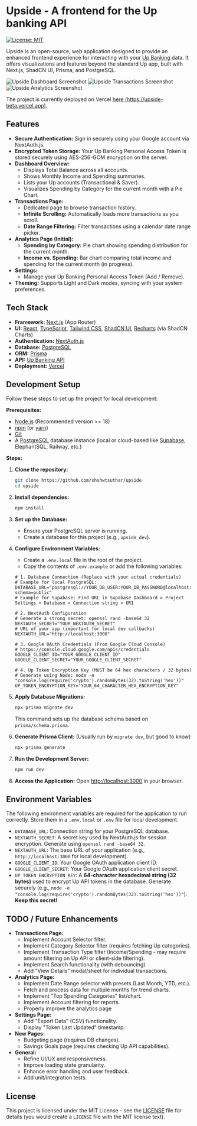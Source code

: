 # Upside - A frontend for the Up banking API

[![License: MIT](https://img.shields.io/badge/License-MIT-yellow.svg)](https://opensource.org/licenses/MIT)

Upside is an open-source, web application designed to provide an enhanced frontend experience for interacting with your [Up Banking](https://up.com.au/) data. It offers visualizations and features beyond the standard Up app, built with Next.js, ShadCN UI, Prisma, and PostgreSQL.

![Upside Dashboard Screenshot](https://github.com/user-attachments/assets/397e25f7-ce56-4292-b97e-b12dd04d2a88)
![Upside Transactions Screenshot](https://github.com/user-attachments/assets/5b99181f-6c07-4d47-b89e-1b3b6faae3c1)
![Upside Analytics Screenshot](https://github.com/user-attachments/assets/2d8fe749-d0be-4d17-b466-2aa81db02730)

The project is currently deployed on Vercel [here (https://upside-beta.vercel.app)](https://upside-beta.vercel.app).

## Features

*   **Secure Authentication:** Sign in securely using your Google account via NextAuth.js.
*   **Encrypted Token Storage:** Your Up Banking Personal Access Token is stored securely using AES-256-GCM encryption on the server.
*   **Dashboard Overview:**
    *   Displays Total Balance across all accounts.
    *   Shows Monthly Income and Spending summaries.
    *   Lists your Up accounts (Transactional & Saver).
    *   Visualizes Spending by Category for the current month with a Pie Chart.
*   **Transactions Page:**
    *   Dedicated page to browse transaction history.
    *   **Infinite Scrolling:** Automatically loads more transactions as you scroll.
    *   **Date Range Filtering:** Filter transactions using a calendar date range picker.
*   **Analytics Page (Initial):**
    *   **Spending by Category:** Pie chart showing spending distribution for the current month.
    *   **Income vs. Spending:** Bar chart comparing total income and spending for the current month (in progress).
*   **Settings:**
    *   Manage your Up Banking Personal Access Token (Add / Remove).
*   **Theming:** Supports Light and Dark modes, syncing with your system preferences.

## Tech Stack

*   **Framework:** [Next.js](https://nextjs.org/) (App Router)
*   **UI:** [React](https://react.dev/), [TypeScript](https://www.typescriptlang.org/), [Tailwind CSS](https://tailwindcss.com/), [ShadCN UI](https://ui.shadcn.com/), [Recharts](https://recharts.org/) (via ShadCN Charts)
*   **Authentication:** [NextAuth.js](https://next-auth.js.org/)
*   **Database:** [PostgreSQL](https://www.postgresql.org/)
*   **ORM:** [Prisma](https://www.prisma.io/)
*   **API:** [Up Banking API](https://developer.up.com.au/)
*   **Deployment:** [Vercel](https://vercel.com/)

## Development Setup

Follow these steps to set up the project for local development:

**Prerequisites:**

*   [Node.js](https://nodejs.org/) (Recommended version >= 18)
*   [npm](https://www.npmjs.com/) (or [yarn](https://yarnpkg.com/))
*   [Git](https://git-scm.com/)
*   A [PostgreSQL](https://www.postgresql.org/download/) database instance (local or cloud-based like [Supabase](https://supabase.com/), ElephantSQL, Railway, etc.)

**Steps:**

1.  **Clone the repository:**
    ```bash
    git clone https://github.com/shshwtsuthar/upside
    cd upside
    ```

2.  **Install dependencies:**
    ```bash
    npm install
    ```

3.  **Set up the Database:**
    *   Ensure your PostgreSQL server is running.
    *   Create a database for this project (e.g., `upside_dev`).

4.  **Configure Environment Variables:**
    *   Create a `.env.local` file in the root of the project.
    *   Copy the contents of `.env.example` or add the following variables:

    ```env
    # 1. Database Connection (Replace with your actual credentials)
    # Example for local PostgreSQL:
    DATABASE_URL="postgresql://YOUR_DB_USER:YOUR_DB_PASSWORD@localhost:5432/upside_dev?schema=public"
    # Example for Supabase: Find URL in Supabase Dashboard > Project Settings > Database > Connection string > URI

    # 2. NextAuth Configuration
    # Generate a strong secret: openssl rand -base64 32
    NEXTAUTH_SECRET="YOUR_NEXTAUTH_SECRET"
    # URL of your app (important for local dev callbacks)
    NEXTAUTH_URL="http://localhost:3000"

    # 3. Google OAuth Credentials (From Google Cloud Console)
    # https://console.cloud.google.com/apis/credentials
    GOOGLE_CLIENT_ID="YOUR_GOOGLE_CLIENT_ID"
    GOOGLE_CLIENT_SECRET="YOUR_GOOGLE_CLIENT_SECRET"

    # 4. Up Token Encryption Key (MUST be 64 hex characters / 32 bytes)
    # Generate using Node: node -e "console.log(require('crypto').randomBytes(32).toString('hex'))"
    UP_TOKEN_ENCRYPTION_KEY="YOUR_64_CHARACTER_HEX_ENCRYPTION_KEY"

    ```

5.  **Apply Database Migrations:**
    ```bash
    npx prisma migrate dev
    ```
    This command sets up the database schema based on `prisma/schema.prisma`.

6.  **Generate Prisma Client:** (Usually run by `migrate dev`, but good to know)
    ```bash
    npx prisma generate
    ```

7.  **Run the Development Server:**
    ```bash
    npm run dev
    ```

8.  **Access the Application:**
    Open [http://localhost:3000](http://localhost:3000) in your browser.

## Environment Variables

The following environment variables are required for the application to run correctly. Store them in a `.env.local` or `.env` file for local development.

*   `DATABASE_URL`: Connection string for your PostgreSQL database.
*   `NEXTAUTH_SECRET`: A secret key used by NextAuth.js for session encryption. Generate using `openssl rand -base64 32`.
*   `NEXTAUTH_URL`: The base URL of your application (e.g., `http://localhost:3000` for local development).
*   `GOOGLE_CLIENT_ID`: Your Google OAuth application client ID.
*   `GOOGLE_CLIENT_SECRET`: Your Google OAuth application client secret.
*   `UP_TOKEN_ENCRYPTION_KEY`: A **64-character hexadecimal string (32 bytes)** used to encrypt Up API tokens in the database. Generate securely (e.g., `node -e "console.log(require('crypto').randomBytes(32).toString('hex'))"`). **Keep this secret!**

## TODO / Future Enhancements

*   **Transactions Page:**
    *   Implement Account Selector filter.
    *   Implement Category Selector filter (requires fetching Up categories).
    *   Implement Transaction Type filter (Income/Spending - may require amount filtering on Up API or client-side filtering).
    *   Implement Search functionality (with debouncing).
    *   Add "View Details" modal/sheet for individual transactions.
*   **Analytics Page:**
    *   Implement Date Range selector with presets (Last Month, YTD, etc.).
    *   Fetch and process data for multiple months for trend charts.
    *   Implement "Top Spending Categories" list/chart.
    *   Implement Account filtering for reports.
    *   Properly improve the analytics page
*   **Settings Page:**
    *   Add "Export Data" (CSV) functionality.
    *   Display "Token Last Updated" timestamp.
*   **New Pages:**
    *   Budgeting page (requires DB changes).
    *   Savings Goals page (requires checking Up API capabilities).
*   **General:**
    *   Refine UI/UX and responsiveness.
    *   Improve loading state granularity.
    *   Enhance error handling and user feedback.
    *   Add unit/integration tests.

## License

This project is licensed under the MIT License - see the [LICENSE](LICENSE) file for details (you would create a `LICENSE` file with the MIT license text).
